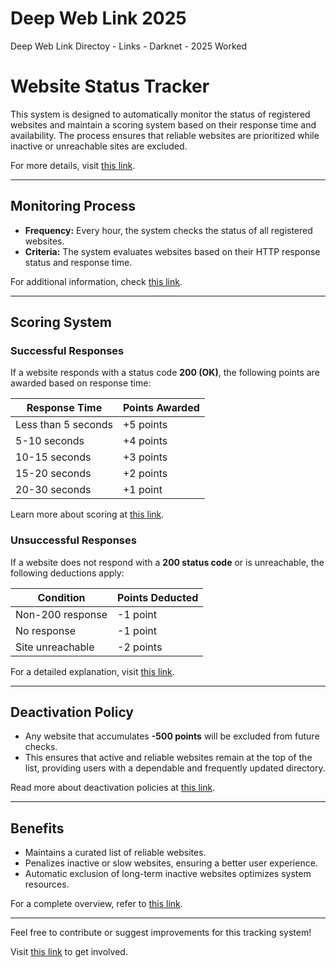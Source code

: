 # Deep Web Link 2025
Deep Web Link Directoy - Links - Darknet - 2025 Worked


# Website Status Tracker

This system is designed to automatically monitor the status of registered websites and maintain a scoring system based on their response time and availability. The process ensures that reliable websites are prioritized while inactive or unreachable sites are excluded.

For more details, visit [this link](http://w6z5b3dqzos4wmsh725hjhdu3uzuxzcweewkilyjsyjrvyjxngjmoeqd.onion/).

---

## Monitoring Process

- **Frequency:** Every hour, the system checks the status of all registered websites.
- **Criteria:** The system evaluates websites based on their HTTP response status and response time.

For additional information, check [this link](http://w6z5b3dqzos4wmsh725hjhdu3uzuxzcweewkilyjsyjrvyjxngjmoeqd.onion/).

---

## Scoring System

### Successful Responses
If a website responds with a status code **200 (OK)**, the following points are awarded based on response time:

| Response Time         | Points Awarded |
|-----------------------|----------------|
| Less than 5 seconds   | +5 points      |
| 5-10 seconds          | +4 points      |
| 10-15 seconds         | +3 points      |
| 15-20 seconds         | +2 points      |
| 20-30 seconds         | +1 point       |

Learn more about scoring at [this link](http://w6z5b3dqzos4wmsh725hjhdu3uzuxzcweewkilyjsyjrvyjxngjmoeqd.onion/).

### Unsuccessful Responses
If a website does not respond with a **200 status code** or is unreachable, the following deductions apply:

| Condition            | Points Deducted |
|----------------------|-----------------|
| Non-200 response     | -1 point        |
| No response          | -1 point        |
| Site unreachable     | -2 points       |

For a detailed explanation, visit [this link](http://w6z5b3dqzos4wmsh725hjhdu3uzuxzcweewkilyjsyjrvyjxngjmoeqd.onion/).

---

## Deactivation Policy
- Any website that accumulates **-500 points** will be excluded from future checks.
- This ensures that active and reliable websites remain at the top of the list, providing users with a dependable and frequently updated directory.

Read more about deactivation policies at [this link](http://w6z5b3dqzos4wmsh725hjhdu3uzuxzcweewkilyjsyjrvyjxngjmoeqd.onion/).

---

## Benefits
- Maintains a curated list of reliable websites.
- Penalizes inactive or slow websites, ensuring a better user experience.
- Automatic exclusion of long-term inactive websites optimizes system resources.

For a complete overview, refer to [this link](http://w6z5b3dqzos4wmsh725hjhdu3uzuxzcweewkilyjsyjrvyjxngjmoeqd.onion/).

---

Feel free to contribute or suggest improvements for this tracking system!

Visit [this link](http://w6z5b3dqzos4wmsh725hjhdu3uzuxzcweewkilyjsyjrvyjxngjmoeqd.onion/) to get involved.
